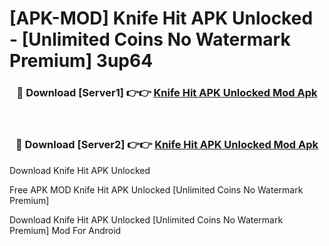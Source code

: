# [APK-MOD] Knife Hit APK Unlocked - [Unlimited Coins No Watermark Premium] 3up64



<div align="center">
<h3>🔴 Download [Server1] 👉👉 <a href="https://momento.my/?title=Knife_Hit_APK_Unlocked">Knife Hit APK Unlocked Mod Apk</a></h3><br>

<h3>🔴 Download [Server2] 👉👉 <a href="https://momento.my/?title=Knife_Hit_APK_Unlocked">Knife Hit APK Unlocked Mod Apk</a></h3>
</div>



Download Knife Hit APK Unlocked 

Free APK MOD Knife Hit APK Unlocked [Unlimited Coins No Watermark Premium]

Download Knife Hit APK Unlocked [Unlimited Coins No Watermark Premium] Mod For Android
